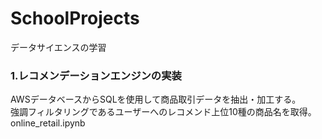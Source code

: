 # SchoolProjects
データサイエンスの学習

### 1.レコメンデーションエンジンの実装

AWSデータベースからSQLを使用して商品取引データを抽出・加工する。<br>
強調フィルタリングであるユーザーへのレコメンド上位10種の商品名を取得。<br> 
online_retail.ipynb
